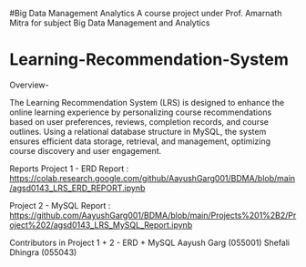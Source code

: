 #Big Data Management Analytics
A course project under Prof. Amarnath Mitra for subject Big Data Management and Analytics

# Learning-Recommendation-System
Overview-

The Learning Recommendation System (LRS) is designed to enhance the online learning experience by personalizing course recommendations based on user preferences, reviews, completion records, and course outlines. Using a relational database structure in MySQL, the system ensures efficient data storage, retrieval, and management, optimizing course discovery and user engagement.

Reports
Project 1 - ERD Report : https://colab.research.google.com/github/AayushGarg001/BDMA/blob/main/agsd0143_LRS_ERD_REPORT.ipynb

Project 2 - MySQL Report : https://github.com/AayushGarg001/BDMA/blob/main/Projects%201%2B2/Project%202/agsd0143_LRS_MySQL_Report.ipynb

Contributors in Project 1 + 2 - ERD + MySQL
Aayush Garg (055001)
Shefali Dhingra (055043)
